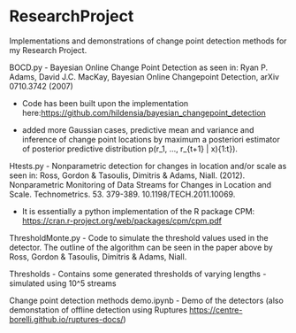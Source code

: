# ResearchProject
Implementations and demonstrations of change point detection methods for my Research Project.

BOCD.py - Bayesian Online Change Point Detection as seen in: Ryan P. Adams, David J.C. MacKay, Bayesian Online Changepoint Detection, arXiv 0710.3742 (2007)

- Code has been built upon the implementation here:https://github.com/hildensia/bayesian_changepoint_detection

- added more Gaussian cases, predictive mean and variance and inference of change point locations by maximum a posteriori estimator of posterior predictive distribution p(r_1, ..., r_{t+1} | x){1:t}).



Htests.py - Nonparametric detection for changes in location and/or scale as seen in: Ross, Gordon & Tasoulis, Dimitris & Adams, Niall. (2012). Nonparametric Monitoring of Data Streams for Changes in Location and Scale. Technometrics. 53. 379-389. 10.1198/TECH.2011.10069. 

- It is essentially a python implementation of the R package CPM: https://cran.r-project.org/web/packages/cpm/cpm.pdf

ThresholdMonte.py - Code to simulate the threshold values used in the detector. The outline of the algorithm can be seen in the paper above by  Ross, Gordon & Tasoulis, Dimitris & Adams, Niall.

Thresholds - Contains some generated thresholds of varying lengths - simulated using 10^5 streams 



Change point detection methods demo.ipynb - Demo of the detectors (also demonstation of offline detection using Ruptures https://centre-borelli.github.io/ruptures-docs/)
